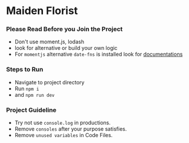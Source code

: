 # Maiden Florist

### Please Read Before you Join the Project

- Don't use moment.js, lodash
- look for alternative or build your own logic
- For `momentjs` alternative `date-fns` is installed look for [documentations](https://date-fns.org/)

### Steps to Run

- Navigate to project directory
- Run `npm i`
- and `npm run dev`

### Project Guideline

- Try not use `console.log` in productions.
- Remove `consoles` after your purpose satisfies.
- Remove `unused variables` in Code Files.
